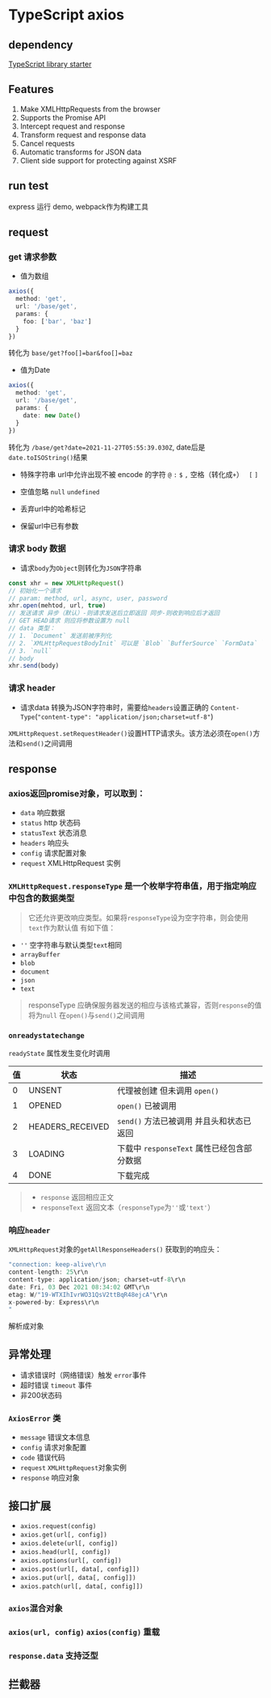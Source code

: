 # TypeScript axios

## dependency
[TypeScript library starter](https://github.com/alexjoverm/typescript-library-starter)

## Features

1. Make XMLHttpRequests from the browser
2. Supports the Promise API
3. Intercept request and response
4. Transform request and response data
5. Cancel requests
6. Automatic transforms for JSON data
7. Client side support for protecting against XSRF


## run test
express 运行 demo, webpack作为构建工具

## request
### get 请求参数
- 值为数组
```typescript
axios({
  method: 'get',
  url: '/base/get',
  params: {
    foo: ['bar', 'baz']
  }
})
```
转化为 `base/get?foo[]=bar&foo[]=baz`

- 值为Date
```typescript
axios({
  method: 'get',
  url: '/base/get',
  params: {
    date: new Date()
  }
})
```
转化为 `/base/get?date=2021-11-27T05:55:39.030Z`, date后是`date.toISOString()`结果

- 特殊字符串
url中允许出现不被 encode 的字符 `@` `:` `$` `,` 空格（转化成`+`）` ` `[` `]`

- 空值忽略 `null` `undefined`

- 丢弃url中的哈希标记

- 保留url中已有参数

### 请求 body 数据
- 请求`body`为`Object`则转化为`JSON`字符串
```typescript
const xhr = new XMLHttpRequest()
// 初始化一个请求
// param: method, url, async, user, password
xhr.open(mehtod, url, true)
// 发送请求 异步（默认）-则请求发送后立即返回 同步-则收到响应后才返回
// GET HEAD请求 则应将参数设置为 null
// data 类型：
// 1. `Document` 发送前被序列化
// 2. `XMLHttpRequestBodyInit` 可以是 `Blob` `BufferSource` `FormData` `URLSearchParams` `USVString`(js 中映射`String`)
// 3. `null`
// body 
xhr.send(body)
```

### 请求 header
- 请求data 转换为JSON字符串时，需要给`headers`设置正确的 `Content-Type`(`"content-type": "application/json;charset=utf-8"`)

`XMLHttpRequest.setRequestHeader()`设置HTTP请求头。该方法必须在`open()`方法和`send()`之间调用



## response

### axios返回promise对象，可以取到：
- `data` 响应数据
- `status` http 状态码
- `statusText` 状态消息
- `headers` 响应头
- `config` 请求配置对象
- `request` XMLHttpRequest 实例

### `XMLHttpRequest.responseType` 是一个枚举字符串值，用于指定响应中包含的数据类型
> 它还允许更改响应类型。如果将`responseType`设为空字符串，则会使用`text`作为默认值
> 有如下值：
  - `''` 空字符串与默认类型`text`相同
  - `arrayBuffer`
  - `blob`
  - `document`
  - `json`
  - `text`

> responseType 应确保服务器发送的相应与该格式兼容，否则`response`的值将为`null` 在`open()`与`send()`之间调用

### `onreadystatechange`
`readyState` 属性发生变化时调用

| 值 | 状态             | 描述 |
|----| ----             | ---- |
| 0  | UNSENT           | 代理被创建 但未调用 `open()` |
| 1  | OPENED           | `open()`  已被调用 |
| 2  | HEADERS_RECEIVED | `send()` 方法已被调用 并且头和状态已返回 |
| 3  | LOADING          | 下载中 `responseText` 属性已经包含部分数据
| 4  | DONE             | 下载完成

> - `response` 返回相应正文
> - `responseText` 返回文本（`responseType`为`''`或`'text'`）

### 响应`header`
`XMLHttpRequest`对象的`getAllResponseHeaders()` 获取到的响应头：
```typescript
"connection: keep-alive\r\n
content-length: 25\r\n
content-type: application/json; charset=utf-8\r\n
date: Fri, 03 Dec 2021 08:34:02 GMT\r\n
etag: W/"19-WTXIhIvrWO31QsV2ttBqR48ejcA"\r\n
x-powered-by: Express\r\n
"
```
解析成对象


## 异常处理
- 请求错误时（网络错误）触发 `error`事件
- 超时错误 `timeout` 事件
- 非200状态码

### `AxiosError` 类
- `message` 错误文本信息
- `config` 请求对象配置
- `code` 错误代码
- `request` `XMLHttpRequest`对象实例
- `response` 响应对象


## 接口扩展

- `axios.request(config)`
- `axios.get(url[, config])`
- `axios.delete(url[, config])`
- `axios.head(url[, config])`
- `axios.options(url[, config])`
- `axios.post(url[, data[, config]])`
- `axios.put(url[, data[, config]])`
- `axios.patch(url[, data[, config]])`

### `axios`混合对象

### `axios(url, config)` `axios(config)` 重载

### `response.data` 支持泛型


## 拦截器